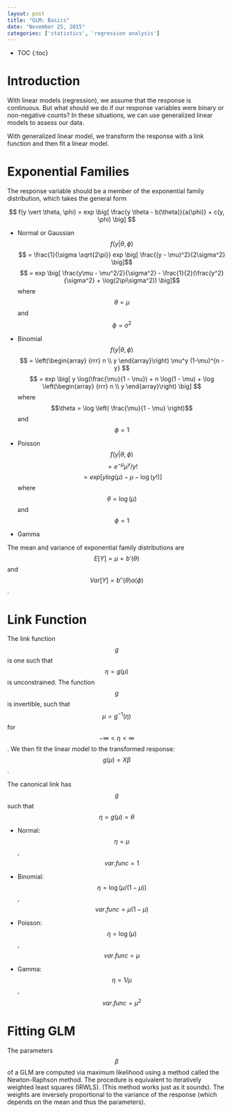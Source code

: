 ```yaml
---
layout: post
title: "GLM: Basics"
date: "November 25, 2015"
categories: ['statistics', 'regression analysis']
---
```


* TOC
{:toc}



# Introduction
With linear models (regression), we assume that the response is continuous. But what should we do if our response variables were binary or non-negative counts? In these situations, we can use generalized linear models to assess our data.

With generalized linear model, we transform the response with a link function and then fit a linear model.

# Exponential Families
The response variable should be a member of the exponential family distribution, which takes the general form

$$ f(y \vert \theta, \phi) = exp \big[ \frac{y \theta - b(\theta)}{a(\phi)} + c(y, \phi) \big] $$

* Normal or Gaussian
$$ f(y \vert \theta, \phi) $$
$$ = \frac{1}{\sigma \sqrt{2\pi}} exp \big[ \frac{(y - \mu)^2}{2\sigma^2} \big]$$
$$ = exp \big[ \frac{y\mu - \mu^2/2}{\sigma^2} - \frac{1}{2}(\frac{y^2}{\sigma^2} + \log(2\pi\sigma^2)) \big]$$ where $$\theta = \mu$$ and $$\phi = \sigma^2$$

* Binomial
$$ f(y \vert \theta, \phi) $$
$$ = \left(\begin{array}
{rrr}
  n \\
  y
\end{array}\right) \mu^y (1-\mu)^{n - y} $$
$$ = exp \big[ y \log(\frac{\mu}{1 - \mu}) + n \log(1 - \mu) + \log \left(\begin{array}
{rrr}
  n \\
  y
\end{array}\right) \big] $$ where $$\theta = \log \left( \frac{\mu}{1 - \mu} \right)$$ and $$\phi = 1$$

* Poisson
$$ f(y \vert \theta, \phi) $$
$$ = e^{- \mu} \mu^y / y! $$
$$ = exp \big[ ylog(\mu) - \mu - \log(y!) \big] $$ where $$\theta = \log(\mu)$$ and $$\phi = 1$$

* Gamma

The mean and variance of exponential family distributions are $$E[Y] = \mu = b'(\theta)$$ and $$Var[Y] = b''(\theta) a(\phi)$$.

# Link Function
The link function $$g$$ is one such that $$\eta = g(\mu)$$ is unconstrained. The function $$g$$ is invertible, such that $$\mu = g^{-1}(\eta)$$ for $$ -\infty < \eta < \infty $$. We then fit the linear model to the transformed response: $$ g(\mu) = X\beta$$.

The canonical link has $$g$$ such that $$\eta = g(\mu) = \theta$$ 

* Normal: $$\eta = \mu$$, $$var.func = 1 $$

* Binomial: $$\eta = \log(\mu / (1 - \mu))$$, $$var.func = \mu(1 - \mu)$$

* Poisson: $$\eta = \log(\mu)$$, $$var.func = \mu$$

* Gamma: $$\eta = 1/\mu$$, $$var.func = \mu^2$$

# Fitting GLM
The parameters $$\beta$$ of a GLM are computed via maximum likelihood using a method called the Newton-Raphson method. The procedure is equivalent to iteratively weighted least squares (IRWLS). (This method works just as it sounds). The weights are inversely proportional to the variance of the response (which depends on the mean and thus the parameters).

